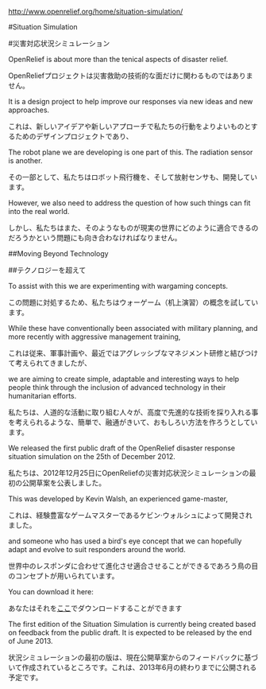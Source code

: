 <http://www.openrelief.org/home/situation-simulation/>

#Situation Simulation

#災害対応状況シミュレーション

OpenRelief is about more than the tenical aspects of disaster relief.

OpenReliefプロジェクトは災害救助の技術的な面だけに関わるものではありません。

It is a design project to help improve our responses via new ideas and new approaches.

これは、新しいアイデアや新しいアプローチで私たちの行動をよりよいものとするためのデザインプロジェクトであり、

The robot plane we are developing is one part of this. The radiation sensor is another.

その一部として、私たちはロボット飛行機を、そして放射センサも、開発しています。

However, we also need to address the question of how such things can fit into the real world.

しかし、私たちはまた、そのようなものが現実の世界にどのように適合できるのだろうかという問題にも向き合わなければなりません。


##Moving Beyond Technology

##テクノロジーを超えて

To assist with this we are experimenting with wargaming concepts.

この問題に対処するため、私たちはウォーゲーム（机上演習）の概念を試しています。

While these have conventionally been associated with military planning, and more recently with aggressive management training,

これは従来、軍事計画や、最近ではアグレッシブなマネジメント研修と結びつけて考えられてきましたが、

we are aiming to create simple, adaptable and interesting ways to help people think through the inclusion of advanced technology in their humanitarian efforts.

私たちは、人道的な活動に取り組む人々が、高度で先進的な技術を採り入れる事を考えられるような、簡単で、融通がきいて、おもしろい方法を作ろうとしています。

We released the first public draft of the OpenRelief disaster response situation simulation on the 25th of December 2012.

私たちは、2012年12月25日にOpenReliefの災害対応状況シミュレーションの最初の公開草案を公表しました。

This was developed by Kevin Walsh, an experienced game-master,

これは、経験豊富なゲームマスターであるケビン·ウォルシュによって開発されました。

and someone who has used a bird's eye concept that we can hopefully adapt and evolve to suit responders around the world.

世界中のレスポンダに合わせて進化させ適合させることができるであろう鳥の目のコンセプトが用いられています。

You can download it here:

あなたはそれを[ここ][draft]でダウンロードすることができます

[draft]:http://openrelief.org/situation-simulation.pdf

The first edition of the Situation Simulation is currently being created based on feedback from the public draft. It is expected to be released by the end of June 2013.

状況シミュレーションの最初の版は、現在公開草案からのフィードバックに基づいて作成されているところです。これは、2013年6月の終わりまでに公開される予定です。
